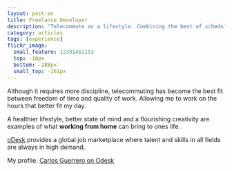 ```yaml
---
layout: post-en
title: Freelance Developer 
description: "Telecommute as a lifestyle. Combining the best of schedule freedom with quality of work."
category: articles
tags: [experience]
flickr_image:
  small_feature: 12391461153 
  top: -10px
  bottom: -288px
  small_top: -261px
---
```


Although it requires more discipline, telecommuting has become the best fit between freedom of time and quality of work. Allowing me to work on the hours that better fit my day.

A healthier lifestyle, better state of mind and a flourishing creativity are examples of what **working from home** can bring to ones life.
        
[oDesk](http://odesk.com/) provides a global job marketplace where talent and skills in all fields are always in high demand.

My profile: [Carlos Guerrero on Odesk](https://www.odesk.com/users/~01987d93bf103e1522)
